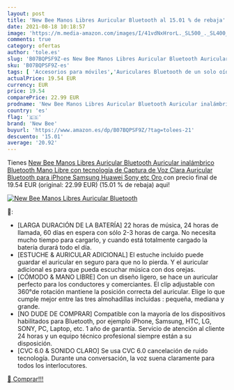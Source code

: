 ```yaml
---
layout: post
title: 'New Bee Manos Libres Auricular Bluetooth al 15.01 % de rebaja'
date: 2021-08-18 10:18:57
image: 'https://m.media-amazon.com/images/I/41vdNxHrorL._SL500_._SL400_.jpg'
comments: true
category: ofertas
author: 'tole.es'
slug: 'B07BQPSF9Z-es New Bee Manos Libres Auricular Bluetooth Auricular...'
sku: 'B07BQPSF9Z-es'
tags: [ 'Accesorios para móviles','Auriculares Bluetooth de un solo oído','Comunicación móvil y accesorios','Electrónica','iphone','new bee', ]
actualPrice: 19.54 EUR
currency: EUR
price: 19.54
comparePrice: 22.99 EUR
prodname: 'New Bee Manos Libres Auricular Bluetooth Auricular inalámbrico Bluetooth Mano Libre con tecnología de Captura de Voz Clara Auricular Bluetooth para iPhone Samsung Huawei Sony  etc  Oro '
country: 'es'
flag: '🇪🇸'
brand: 'New Bee'
buyurl: 'https://www.amazon.es/dp/B07BQPSF9Z/?tag=tolees-21'
descuento: '15.01'
average: '20.92'
---
```


Tienes [New Bee Manos Libres Auricular Bluetooth Auricular inalámbrico Bluetooth Mano Libre con tecnología de Captura de Voz Clara Auricular Bluetooth para iPhone Samsung Huawei Sony  etc  Oro ](https://www.amazon.es/dp/B07BQPSF9Z/?tag=tolees-21) con precio final de  19.54 EUR (original: 22.99 EUR) (15.01 %  de rebaja) aqui!

[![New Bee Manos Libres Auricular Bluetooth](https://m.media-amazon.com/images/I/41vdNxHrorL._SL500_._SL400_.jpg)](https://www.amazon.es/dp/B07BQPSF9Z/?tag=tolees-21)

🔎:

- [LARGA DURACIÓN DE LA BATERÍA] 22 horas de música, 24 horas de llamada, 60 días en espera con sólo 2-3 horas de carga. No necesita mucho tiempo para cargarlo, y cuando está totalmente cargado la batería durará todo el día.
- [ESTUCHE & AURICULAR ADICIONAL] El estuche incluido puede guardar el auricular en seguro para que no lo pierda. Y el auricular adicional es para que pueda escuchar música con dos orejas.
- [CÓMODO & MANO LIBRE] Con un diseño ligero, se hace un auricular perfecto para los conductores y comerciantes. El clip adjustable con 360°de rotación mantiene la posición correcta del auricular. Elige lo que cumple mejor entre las tres almohadillas incluidas : pequeña, mediana y grande.
- [NO DUDE DE COMPRAR] Compatible con la mayoría de los dispositivos habilitados para Bluetooth, por ejemplo iPhone, Samsung, HTC, LG, SONY, PC, Laptop, etc. 1 año de garantía. Servicio de atención al cliente 24 horas y un equipo técnico profesional siempre están a su disposición.
- [CVC 6.0 & SONIDO CLARO] Se usa CVC 6.0 cancelación de ruido tecnología. Durante una conversación, la voz suena claramente para todos los interlocutores.

[🛒 Comprar!!!](https://www.amazon.es/dp/B07BQPSF9Z/?tag=tolees-21)
